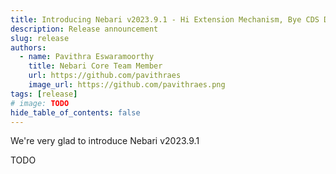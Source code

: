 ```yaml
---
title: Introducing Nebari v2023.9.1 - Hi Extension Mechanism, Bye CDS Dashboards 👋🏼
description: Release announcement
slug: release
authors:
  - name: Pavithra Eswaramoorthy
    title: Nebari Core Team Member
    url: https://github.com/pavithraes
    image_url: https://github.com/pavithraes.png
tags: [release]
# image: TODO
hide_table_of_contents: false
---
```


We're very glad to introduce Nebari v2023.9.1

<!-- truncate -->

TODO
